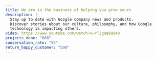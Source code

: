 ```yaml
---
title: We are in the business of helping you grow yours
description: |-
  Stay up to date with Google company news and products.
  Discover stories about our culture, philosophy, and how Google
  technology is impacting others.
video: https://www.youtube.com/watch?v=YTJg8q9Q940
projects_done: "600"
conservation_rate: "95"
return_happy_customer: "500"
---
```

